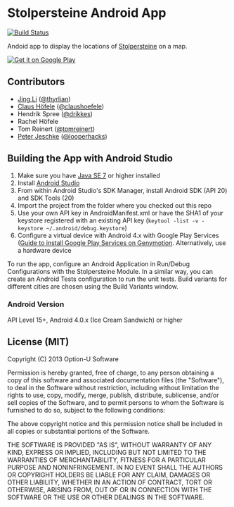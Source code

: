 # Stolpersteine Android App

[![Build Status](https://api.travis-ci.org/stolpersteine/stolpersteine-android.svg)](https://travis-ci.org/stolpersteine/stolpersteine-android)

Andoid app to display the locations of [Stolpersteine](http://en.wikipedia.org/wiki/Stolperstein) on a map. 

[![Get it on Google Play](https://developer.android.com/images/brand/en_generic_rgb_wo_45.png)](https://play.google.com/store/apps/details?id=com.option_u.stolpersteine)

## Contributors

- [Jing Li](https://github.com/thyrlian) ([@thyrlian](https://twitter.com/thyrlian))
- [Claus Höfele](http://github.com/choefele) ([@claushoefele](https://twitter.com/claushoefele))
- Hendrik Spree ([@drikkes](https://twitter.com/drikkes))
- Rachel Höfele
- Tom Reinert ([@tomreinert](https://twitter.com/tomreinert))
- [Peter Jeschke](https://github.com/looperhacks) ([@looperhacks](https://github.com/looperhacks))

## Building the App with Android Studio

1. Make sure you have [Java SE 7](http://www.oracle.com/technetwork/articles/javase/index-jsp-138363.html) or higher installed
2. Install [Android Studio](https://developer.android.com/sdk/installing/studio.html)
3. From within Android Studio's SDK Manager, install Android SDK (API 20) and SDK Tools (20)
4. Import the project from the folder where you checked out this repo
5. Use your own API key in AndroidManifest.xml or have the SHA1 of your keystore registered with an existing API key (`keytool -list -v -keystore ~/.android/debug.keystore`)
6. Configure a virtual device with Android 4.x with Google Play Services ([Guide to install Google Play Services on Genymotion](http://stackoverflow.com/questions/17831990/how-do-you-install-google-frameworks-play-accounts-etc-on-a-genymotion-virtu). Alternatively, use a hardware device

To run the app, configure an Android Application in Run/Debug Configurations with the Stolpersteine Module. In a similar way, you can create an Android Tests configuration to run the unit tests. Build variants for different cities are chosen using the Build Variants window.

### Android Version

API Level 15+, Android 4.0.x (Ice Cream Sandwich) or higher

## License (MIT)

Copyright (C) 2013 Option-U Software

Permission is hereby granted, free of charge, to any person obtaining a copy of this software and associated documentation files (the "Software"), to deal in the Software without restriction, including without limitation the rights to use, copy, modify, merge, publish, distribute, sublicense, and/or sell copies of the Software, and to permit persons to whom the Software is furnished to do so, subject to the following conditions:

The above copyright notice and this permission notice shall be included in all copies or substantial portions of the Software.

THE SOFTWARE IS PROVIDED "AS IS", WITHOUT WARRANTY OF ANY KIND, EXPRESS OR IMPLIED, INCLUDING BUT NOT LIMITED TO THE WARRANTIES OF MERCHANTABILITY, FITNESS FOR A PARTICULAR PURPOSE AND NONINFRINGEMENT. IN NO EVENT SHALL THE AUTHORS OR COPYRIGHT HOLDERS BE LIABLE FOR ANY CLAIM, DAMAGES OR OTHER LIABILITY, WHETHER IN AN ACTION OF CONTRACT, TORT OR OTHERWISE, ARISING FROM, OUT OF OR IN CONNECTION WITH THE SOFTWARE OR THE USE OR OTHER DEALINGS IN THE SOFTWARE.

